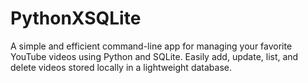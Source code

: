 # PythonXSQLite
A simple and efficient command-line app for managing your favorite YouTube videos using Python and SQLite. Easily add, update, list, and delete videos stored locally in a lightweight database.
